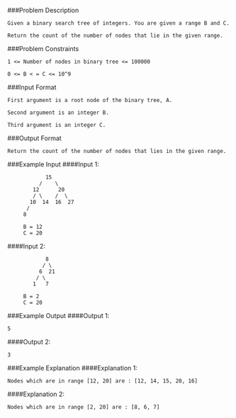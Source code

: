 ###Problem Description
```
Given a binary search tree of integers. You are given a range B and C.

Return the count of the number of nodes that lie in the given range.
```


###Problem Constraints
```
1 <= Number of nodes in binary tree <= 100000

0 <= B < = C <= 10^9
```


###Input Format
```
First argument is a root node of the binary tree, A.

Second argument is an integer B.

Third argument is an integer C.

```

###Output Format
```
Return the count of the number of nodes that lies in the given range.
```


###Example Input
####Input 1:
```
            15
          /    \
        12      20
        / \    /  \
       10  14  16  27
      /
     8

     B = 12
     C = 20

```
####Input 2:
```
            8
           / \
          6  21
         / \
        1   7

     B = 2
     C = 20

```
###Example Output
####Output 1:

```
5
```
####Output 2:

```
3
```


###Example Explanation
####Explanation 1:

```
Nodes which are in range [12, 20] are : [12, 14, 15, 20, 16]
```
####Explanation 2:

```
Nodes which are in range [2, 20] are : [8, 6, 7]
```